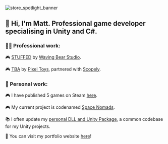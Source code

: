 ![store_spotlight_banner](https://github.com/user-attachments/assets/227e2390-ef4f-4706-b455-ea21322ceb65)

## 👋 Hi, I'm Matt. Professional game developer specialising in Unity and C#.

### 👨‍💻 Professional work:

🎮 [STUFFED](https://store.steampowered.com/app/1243200/) by [Waving Bear Studio](https://www.wavingbearstudio.com/).

🎮 [TBA](https://media.makeameme.org/created/mind-your-business-5df54c6dfd.jpg) by [Pixel Toys](https://pixeltoys.com/), partnered with [Scopely](https://www.scopely.com/).

### 🎨 Personal work:

🎮 I have published 5 games on Steam [here](https://store.steampowered.com/curator/33022111).

🎮 My current project is codenamed [Space Nomads](https://matthewvaleblog.wordpress.com/current-project/).

📚 I often update my [personal DLL and Unity Package](https://github.com/MattVale1/RPSLib), a common codebase for my Unity projects.

💼 You can visit my portfolio website [here](https://www.matthewvale.me/)!
